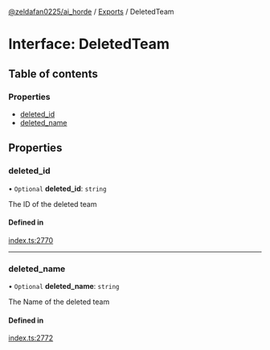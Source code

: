[@zeldafan0225/ai_horde](../README.md) / [Exports](../modules.md) / DeletedTeam

# Interface: DeletedTeam

## Table of contents

### Properties

- [deleted\_id](DeletedTeam.md#deleted_id)
- [deleted\_name](DeletedTeam.md#deleted_name)

## Properties

### deleted\_id

• `Optional` **deleted\_id**: `string`

The ID of the deleted team

#### Defined in

[index.ts:2770](https://github.com/ZeldaFan0225/ai_horde/blob/79ac96e/index.ts#L2770)

___

### deleted\_name

• `Optional` **deleted\_name**: `string`

The Name of the deleted team

#### Defined in

[index.ts:2772](https://github.com/ZeldaFan0225/ai_horde/blob/79ac96e/index.ts#L2772)
